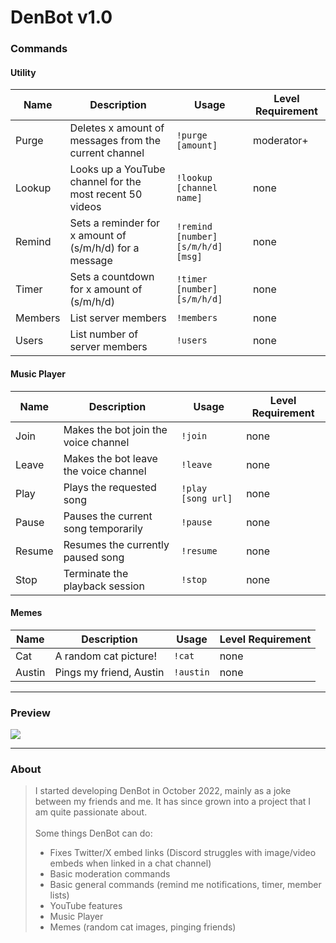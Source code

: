 # DenBot v1.0

### Commands

#### Utility
Name | Description | Usage | Level Requirement | 
--- | --- | --- | --- | 
Purge | Deletes x amount of messages from the current channel | `!purge [amount]` | moderator+ |
Lookup | Looks up a YouTube channel for the most recent 50 videos | `!lookup [channel name]` | none |
Remind | Sets a reminder for x amount of (s/m/h/d) for a message | `!remind [number][s/m/h/d] [msg]` | none |
Timer | Sets a countdown for x amount of (s/m/h/d) | `!timer [number][s/m/h/d]` | none |
Members | List server members | `!members` | none |
Users | List number of server members | `!users` | none |

#### Music Player
Name | Description | Usage | Level Requirement | 
--- | --- | --- | --- | 
Join | Makes the bot join the voice channel | `!join` | none |
Leave | Makes the bot leave the voice channel | `!leave` | none |
Play | Plays the requested song | `!play [song url]` | none |
Pause | Pauses the current song temporarily | `!pause` | none |
Resume | Resumes the currently paused song | `!resume` | none |
Stop | Terminate the playback session | `!stop` | none |

#### Memes
Name | Description | Usage | Level Requirement | 
--- | --- | --- | --- |
Cat | A random cat picture! | `!cat` | none |
Austin | Pings my friend, Austin | `!austin` | none |

---

### Preview
![](https://github.com/ddhuynh5/DenBot/blob/main/img/bot_showcase.gif)

---

### About

> I started developing DenBot in October 2022, mainly as a joke between my friends and me. It has since grown into a project that I am quite passionate about.<br /><br /> Some things DenBot can do:
> - Fixes Twitter/X embed links (Discord struggles with image/video embeds when linked in a chat channel)
> - Basic moderation commands
> - Basic general commands (remind me notifications, timer, member lists)
> - YouTube features
> - Music Player
> - Memes (random cat images, pinging friends)
